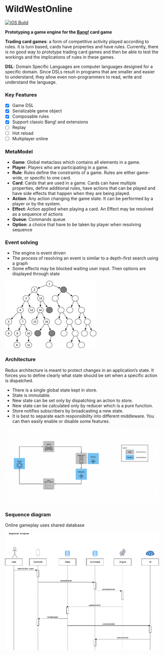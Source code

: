 # WildWestOnline

[![iOS Build](https://github.com/stephtelolahy/WildWestOnline/actions/workflows/ios.yml/badge.svg)](https://github.com/stephtelolahy/WildWestOnline/actions/workflows/ios.yml)

**Prototyping a game engine for the [Bang!](<https://en.wikipedia.org/wiki/Bang!_(card_game)>) card game**

**Trading card games**: a form of competitive activity played according to rules. it is turn based, cards have properties and have rules.
Currently, there is no good way to prototype trading card games and then be able to test the workings and the implications of rules in these games. 

**DSL**: Domain Specific Languages are computer languages designed for a specific domain. 
Since DSLs result in programs that are smaller and easier to understand, they allow even non-programmers to read, write and understand the language.

### Key Features

- [x] Game DSL
- [x] Serializable game object
- [x] Composable rules
- [x] Support classic Bang! and extensions
- [ ] Replay
- [ ] Hot reload
- [ ] Multiplayer online

### MetaModel

- **Game**: Global metaclass which contains all elements in a game.
- **Player**: Players who are participating in a game.
- **Rule**: Rules define the constraints of a game. Rules are either game-wide, or specific to one card.
- **Card**: Cards that are used in a game. Cards can have multiple properties, define additional rules, have actions that can be played and have side effects that happen when they are being played.
- **Action**: Any action changing the game state. It can be performed by a player or by the system.
- **Effect**: Action applied when playing a card. An Effect may be resolved as a sequence of actions
- **Queue**: Commands queue
- **Option**: a choice that have to be taken by player when resolving sequence

### Event solving

- The engine is event driven
- The process of resolving an event is similar to a depth-first search using a graph 
- Some effects may be blocked waiting user input. Then options are displayed through state

![](Docs/eventresolving.png)

### Architecture

Redux architecture is meant to protect changes in an application’s state. It forces you to define clearly what state should be set when a specific action is dispatched.

- There is a single global state kept in store.
- State is immutable.
- New state can be set only by dispatching an action to store.
- New state can be calculated only by reducer which is a pure function.
- Store notifies subscribers by broadcasting a new state.
- It is best to separate each responsibility into different middleware. You can then easily enable or disable some features.

![](Docs/redux.png)

### Sequence diagram

Online gameplay uses shared database

![](Docs/sequence.png)
